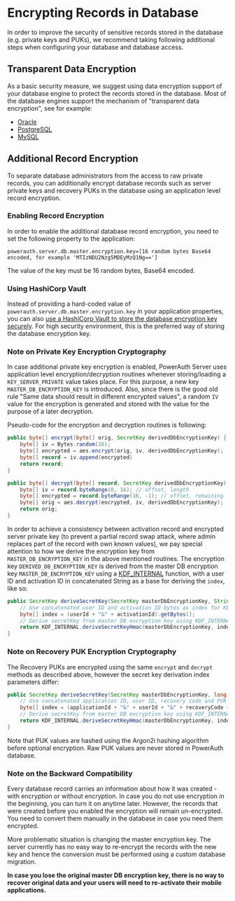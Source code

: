 # Encrypting Records in Database

In order to improve the security of sensitive records stored in the database (e.g. private keys and PUKs), we recommend taking following additional steps when configuring your database and database access.

## Transparent Data Encryption

As a basic security measure, we suggest using data encryption support of your database engine to protect the records stored in the database. Most of the database engines support the mechanism of "transparent data encryption", see for example:

- [Oracle](https://docs.oracle.com/en/database/oracle/oracle-database/12.2/asoag/asopart1.html)
- [PostgreSQL](https://www.postgresql.org/docs/11/encryption-options.html)
- [MySQL](https://dev.mysql.com/doc/mysql-secure-deployment-guide/5.7/en/secure-deployment-data-encryption.html)

## Additional Record Encryption

To separate database administrators from the access to raw private records, you can additionally encrypt database records such as server private keys and recovery PUKs in the database using an application level record encryption.

### Enabling Record Encryption

In order to enable the additional database record encryption, you need to set the following property to the application:

```
powerauth.server.db.master.encryption.key=[16 random bytes Base64 encoded, for example 'MTIzNDU2Nzg5MDEyMzQ1Ng==']
```

The value of the key must be 16 random bytes, Base64 encoded.

### Using HashiCorp Vault

Instead of providing a hard-coded value of `powerauth.server.db.master.encryption.key` in your application properties, you can also [use a HashiCorp Vault to store the database encryption key securely](./Using-HashiCorp-Vault.md). For high security environment, this is the preferred way of storing the database encryption key. 

### Note on Private Key Encryption Cryptography

In case additional private key encryption is enabled, PowerAuth Server uses application level encryption/decryption routines whenever storing/loading a `KEY_SERVER_PRIVATE` value takes place. For this purpose, a new key `MASTER_DB_ENCRYPTION_KEY` is introduced. Also, since there is the good old rule "Same data should result in different encrypted values", a random `IV` value for the encryption is generated and stored with the value for the purpose of a later decryption.

Pseudo-code for the encryption and decryption routines is following:

```java
public byte[] encrypt(byte[] orig, SecretKey derivedDbEncryptionKey) {
    byte[] iv = Bytes.random(16);
    byte[] encrypted = aes.encrypt(orig, iv, derivedDbEncryptionKey);
    byte[] record = iv.append(encrypted)
    return record;
}

public byte[] decrypt(byte[] record, SecretKey derivedDbEncryptionKey) {
    byte[] iv = record.byteRange(0, 16); // offset, length
    byte[] encrypted = record.byteRange(16, -1); // offset, remaining
    byte[] orig = aes.decrypt(encrypted, iv, derivedDbEncryptionKey);
    return orig;
}
```

In order to achieve a consistency between activation record and encrypted server private key (to prevent a partial record swap attack, where admin replaces part of the record with own known values), we pay special attention to how we derive the encryption key from `MASTER_DB_ENCRYPTION_KEY` in the above mentioned routines. The encryption key `DERIVED_DB_ENCRYPTION_KEY` is derived from the master DB encryption key `MASTER_DB_ENCRYPTION_KEY` using a [KDF_INTERNAL](https://github.com/wultra/powerauth-crypto/blob/develop/docs/Basic-definitions.md) function, with a user ID and activation ID in concatenated String as a base for deriving the `index`, like so:

```java
public SecretKey deriveSecretKey(SecretKey masterDbEncryptionKey, String userId, String activationId) {
    // Use concatenated user ID and activation ID bytes as index for KDF_INTERNAL
    byte[] index = (userId + "&" + activationId).getBytes();
    // Derive secretKey from master DB encryption key using KDF_INTERNAL with constructed index
    return KDF_INTERNAL.deriveSecretKeyHmac(masterDbEncryptionKey, index);
}
```

### Note on Recovery PUK Encryption Cryptography

The Recovery PUKs are encrypted using the same `encrypt` and `decrypt` methods as described above, however the secret key derivation index parameters differ:

```java
public SecretKey deriveSecretKey(SecretKey masterDbEncryptionKey, long applicationId, String userId, String recoveryCode, long pukIndex) {
    // Use concatenated application ID, user ID, recovery code and PUK index bytes as index for KDF_INTERNAL
    byte[] index = (applicationId + "&" + userId + "&" + recoveryCode + "&" + pukIndex).getBytes(StandardCharsets.UTF_8);
    // Derive secretKey from master DB encryption key using KDF_INTERNAL with constructed index
    return KDF_INTERNAL.deriveSecretKeyHmac(masterDbEncryptionKey, index);
}
```

Note that PUK values are hashed using the Argon2i hashing algorithm before optional encryption. Raw PUK values are never stored in PowerAuth database.

### Note on the Backward Compatibility

Every database record carries an information about how it was created - with encryption or without encryption. In case you do not use encryption in the beginning, you can turn it on anytime later. However, the records that were created before you enabled the encryption will remain un-encrypted. You need to convert them manually in the database in case you need them encrypted.

More problematic situation is changing the master encryption key. The server currently has no easy way to re-encrypt the records with the new key and hence the conversion must be performed using a custom database migration.

**In case you lose the original master DB encryption key, there is no way to recover original data and your users will need to re-activate their mobile applications.**